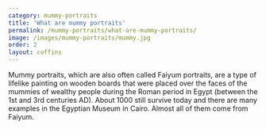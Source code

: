 ```yaml
---
category: mummy-portraits
title: 'What are mummy portraits'
permalink: /mummy-portraits/what-are-mummy-portraits/
image: /images/mummy-portraits/mummy.jpg
order: 2
layout: coffins
---
```


Mummy portraits, which are also often called Faiyum portraits, are a type of lifelike painting on wooden boards that were placed over the faces of the mummies of wealthy people during the Roman period in Egypt (between the 1st and 3rd centuries AD). About 1000 still survive today and there are many examples in the Egyptian Museum in Cairo. Almost all of them come from Faiyum.

